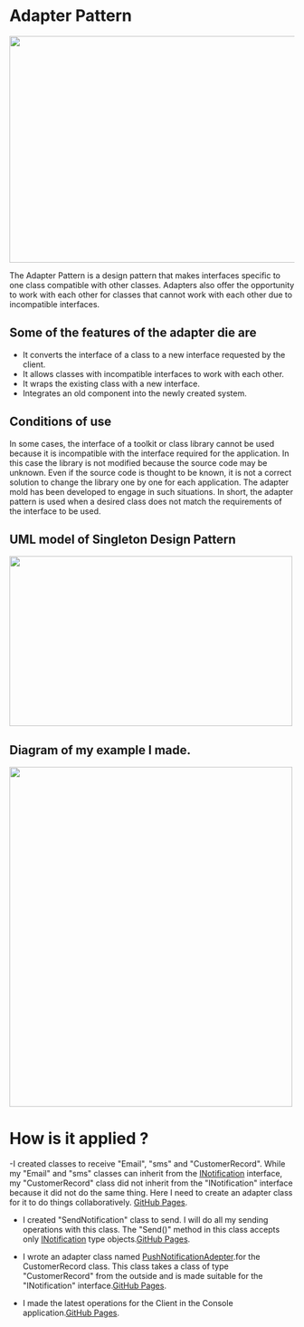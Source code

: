 # Adapter Pattern

<img src="https://miro.medium.com/max/783/1*KvlbDdR0rjo1MnoJyNZBEw.png" width="700" height="400">

The Adapter Pattern is a design pattern that makes interfaces specific to one class compatible with other classes. Adapters also offer the opportunity to work with each other for classes that cannot work with each other due to incompatible interfaces.

## Some of the features of the adapter die are

- It converts the interface of a class to a new interface requested by the client.
- It allows classes with incompatible interfaces to work with each other.
- It wraps the existing class with a new interface.
- Integrates an old component into the newly created system.

## Conditions of use

In some cases, the interface of a toolkit or class library cannot be used because it is incompatible with the interface required for the application. In this case the library is not modified because the source code may be unknown. Even if the source code is thought to be known, it is not a correct solution to change the library one by one for each application. The adapter mold has been developed to engage in such situations. In short, the adapter pattern is used when a desired class does not match the requirements of the interface to be used.

## UML model of Singleton Design Pattern

<img src="https://www.bayramucuncu.com/wp-content/uploads/2013/05/Adapter.png" width="500" height="300">

## Diagram of my example I made.
<img src="https://user-images.githubusercontent.com/96787308/158055105-9278bc96-ca2f-48cc-b3c3-e7fc3f8f95d2.png" width="500" height="600">

# How is it applied ?

-I created classes to receive "Email", "sms" and "CustomerRecord". While my "Email" and "sms" classes can inherit from the [INotification](https://github.com/oguzhanKomcu/Design_Patterns/blob/master/Structural_Patterns/Adapter_Pattern/Interface/INotification.cs) interface, my "CustomerRecord" class did not inherit from the "INotification" interface because it did not do the same thing. Here I need to create an adapter class for it to do things collaboratively. [GitHub Pages](https://github.com/oguzhanKomcu/Design_Patterns/tree/master/Structural_Patterns/Adapter_Pattern/Model).

- I created "SendNotification" class to send. I will do all my sending operations with this class. The "Send()" method in this class accepts only [INotification](https://github.com/oguzhanKomcu/Design_Patterns/blob/master/Structural_Patterns/Adapter_Pattern/Interface/INotification.cs) type objects.[GitHub Pages](https://github.com/oguzhanKomcu/Design_Patterns/blob/master/Structural_Patterns/Adapter_Pattern/Adapter/SendNotification.cs).
 
- I wrote an adapter class named [PushNotificationAdepter](https://github.com/oguzhanKomcu/Design_Patterns/blob/master/Structural_Patterns/Adapter_Pattern/Adapter/PushNotificationAdepter.cs).for the CustomerRecord class. This class takes a class of type "CustomerRecord" from the outside and is made suitable for the "INotification" interface.[GitHub Pages](https://github.com/oguzhanKomcu/Design_Patterns/blob/master/Structural_Patterns/Adapter_Pattern/Model/CustomerRecord.cs).

- I made the latest operations for the Client in the Console application.[GitHub Pages](https://github.com/oguzhanKomcu/Design_Patterns/blob/master/Structural_Patterns/Adapter_Pattern/Program.cs).



